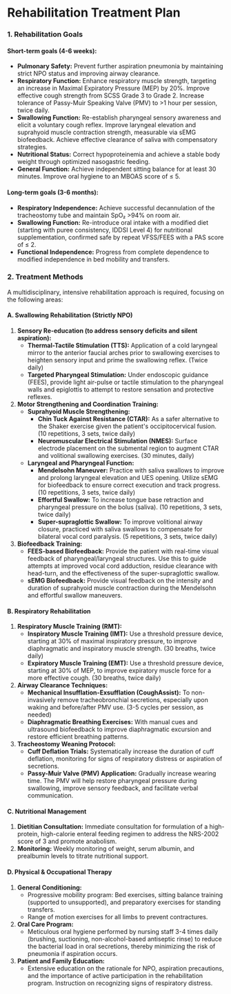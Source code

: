 # Rehabilitation Treatment Plan

### 1. Rehabilitation Goals

#### Short-term goals (4-6 weeks):
*   **Pulmonary Safety:** Prevent further aspiration pneumonia by maintaining strict NPO status and improving airway clearance.
*   **Respiratory Function:** Enhance respiratory muscle strength, targeting an increase in Maximal Expiratory Pressure (MEP) by 20%. Improve effective cough strength from SCSS Grade 3 to Grade 2. Increase tolerance of Passy-Muir Speaking Valve (PMV) to >1 hour per session, twice daily.
*   **Swallowing Function:** Re-establish pharyngeal sensory awareness and elicit a voluntary cough reflex. Improve laryngeal elevation and suprahyoid muscle contraction strength, measurable via sEMG biofeedback. Achieve effective clearance of saliva with compensatory strategies.
*   **Nutritional Status:** Correct hypoproteinemia and achieve a stable body weight through optimized nasogastric feeding.
*   **General Function:** Achieve independent sitting balance for at least 30 minutes. Improve oral hygiene to an MBOAS score of ≤ 5.

#### Long-term goals (3-6 months):
*   **Respiratory Independence:** Achieve successful decannulation of the tracheostomy tube and maintain SpO₂ >94% on room air.
*   **Swallowing Function:** Re-introduce oral intake with a modified diet (starting with puree consistency, IDDSI Level 4) for nutritional supplementation, confirmed safe by repeat VFSS/FEES with a PAS score of ≤ 2.
*   **Functional Independence:** Progress from complete dependence to modified independence in bed mobility and transfers.

### 2. Treatment Methods

A multidisciplinary, intensive rehabilitation approach is required, focusing on the following areas:

#### A. Swallowing Rehabilitation (Strictly NPO)
1.  **Sensory Re-education (to address sensory deficits and silent aspiration):**
    *   **Thermal-Tactile Stimulation (TTS):** Application of a cold laryngeal mirror to the anterior faucial arches prior to swallowing exercises to heighten sensory input and prime the swallowing reflex. (Twice daily)
    *   **Targeted Pharyngeal Stimulation:** Under endoscopic guidance (FEES), provide light air-pulse or tactile stimulation to the pharyngeal walls and epiglottis to attempt to restore sensation and protective reflexes.
2.  **Motor Strengthening and Coordination Training:**
    *   **Suprahyoid Muscle Strengthening:**
        *   **Chin Tuck Against Resistance (CTAR):** As a safer alternative to the Shaker exercise given the patient's occipitocervical fusion. (10 repetitions, 3 sets, twice daily)
        *   **Neuromuscular Electrical Stimulation (NMES):** Surface electrode placement on the submental region to augment CTAR and volitional swallowing exercises. (30 minutes, daily)
    *   **Laryngeal and Pharyngeal Function:**
        *   **Mendelsohn Maneuver:** Practice with saliva swallows to improve and prolong laryngeal elevation and UES opening. Utilize sEMG for biofeedback to ensure correct execution and track progress. (10 repetitions, 3 sets, twice daily)
        *   **Effortful Swallow:** To increase tongue base retraction and pharyngeal pressure on the bolus (saliva). (10 repetitions, 3 sets, twice daily)
        *   **Super-supraglottic Swallow:** To improve volitional airway closure, practiced with saliva swallows to compensate for bilateral vocal cord paralysis. (5 repetitions, 3 sets, twice daily)
3.  **Biofeedback Training:**
    *   **FEES-based Biofeedback:** Provide the patient with real-time visual feedback of pharyngeal/laryngeal structures. Use this to guide attempts at improved vocal cord adduction, residue clearance with head-turn, and the effectiveness of the super-supraglottic swallow.
    *   **sEMG Biofeedback:** Provide visual feedback on the intensity and duration of suprahyoid muscle contraction during the Mendelsohn and effortful swallow maneuvers.

#### B. Respiratory Rehabilitation
1.  **Respiratory Muscle Training (RMT):**
    *   **Inspiratory Muscle Training (IMT):** Use a threshold pressure device, starting at 30% of maximal inspiratory pressure, to improve diaphragmatic and inspiratory muscle strength. (30 breaths, twice daily)
    *   **Expiratory Muscle Training (EMT):** Use a threshold pressure device, starting at 30% of MEP, to improve expiratory muscle force for a more effective cough. (30 breaths, twice daily)
2.  **Airway Clearance Techniques:**
    *   **Mechanical Insufflation-Exsufflation (CoughAssist):** To non-invasively remove tracheobronchial secretions, especially upon waking and before/after PMV use. (3-5 cycles per session, as needed)
    *   **Diaphragmatic Breathing Exercises:** With manual cues and ultrasound biofeedback to improve diaphragmatic excursion and restore efficient breathing patterns.
3.  **Tracheostomy Weaning Protocol:**
    *   **Cuff Deflation Trials:** Systematically increase the duration of cuff deflation, monitoring for signs of respiratory distress or aspiration of secretions.
    *   **Passy-Muir Valve (PMV) Application:** Gradually increase wearing time. The PMV will help restore pharyngeal pressure during swallowing, improve sensory feedback, and facilitate verbal communication.

#### C. Nutritional Management
1.  **Dietitian Consultation:** Immediate consultation for formulation of a high-protein, high-calorie enteral feeding regimen to address the NRS-2002 score of 3 and promote anabolism.
2.  **Monitoring:** Weekly monitoring of weight, serum albumin, and prealbumin levels to titrate nutritional support.

#### D. Physical & Occupational Therapy
1.  **General Conditioning:**
    *   Progressive mobility program: Bed exercises, sitting balance training (supported to unsupported), and preparatory exercises for standing transfers.
    *   Range of motion exercises for all limbs to prevent contractures.
2.  **Oral Care Program:**
    *   Meticulous oral hygiene performed by nursing staff 3-4 times daily (brushing, suctioning, non-alcohol-based antiseptic rinse) to reduce the bacterial load in oral secretions, thereby minimizing the risk of pneumonia if aspiration occurs.
3.  **Patient and Family Education:**
    *   Extensive education on the rationale for NPO, aspiration precautions, and the importance of active participation in the rehabilitation program. Instruction on recognizing signs of respiratory distress.